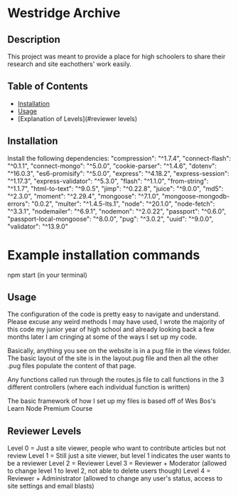 # Westridge Archive

## Description

This project was meant to provide a place for high schoolers to share their research and site eachothers' work easily.

## Table of Contents

- [Installation](#installation)
- [Usage](#usage)
- [Explanation of Levels](#reviewer levels)

## Installation

Install the following dependencies:
    "compression": "^1.7.4",
    "connect-flash": "^0.1.1",
    "connect-mongo": "^5.0.0",
    "cookie-parser": "^1.4.6",
    "dotenv": "^16.0.3",
    "es6-promisify": "^5.0.0",
    "express": "^4.18.2",
    "express-session": "^1.17.3",
    "express-validator": "^5.3.0",
    "flash": "^1.1.0",
    "from-string": "^1.1.7",
    "html-to-text": "^9.0.5",
    "jimp": "^0.22.8",
    "juice": "^9.0.0",
    "md5": "^2.3.0",
    "moment": "^2.29.4",
    "mongoose": "^7.1.0",
    "mongoose-mongodb-errors": "0.0.2",
    "multer": "^1.4.5-lts.1",
    "node": "^20.1.0",
    "node-fetch": "^3.3.1",
    "nodemailer": "^6.9.1",
    "nodemon": "^2.0.22",
    "passport": "^0.6.0",
    "passport-local-mongoose": "^8.0.0",
    "pug": "^3.0.2",
    "uuid": "^9.0.0",
    "validator": "^13.9.0"

# Example installation commands
npm start (in your terminal)

## Usage
The configuration of the code is pretty easy to navigate and understand. Please excuse any weird methods I may have used, I wrote the majority of this code my junior year of high school and already looking back a few months later I am cringing at some of the ways I set up my code. 

Basically, anything you see on the website is in a pug file in the views folder. The basic layout of the site is in the layout.pug file and then all the other .pug files populate the content of that page. 

Any functions called run through the routes.js file to call functions in the 3 different controllers (where each individual function is written)

The basic framework of how I set up my files is based off of Wes Bos's Learn Node Premium Course

## Reviewer Levels
Level 0 = Just a site viewer, people who want to contribute articles but not review
Level 1 = Still just a site viewer, but level 1 indicates the user wants to be a reviewer
Level 2 = Reviewer
Level 3 = Reviewer + Moderator (allowed to change level 1 to level 2, not able to delete users though)
Level 4 = Reviewer + Administrator (allowed to change any user's status, access to site settings and email blasts)